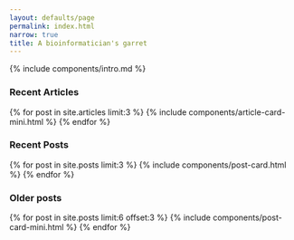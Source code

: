 ```yaml
---
layout: defaults/page
permalink: index.html
narrow: true
title: A bioinformatician's garret
---
```



{% include components/intro.md %}

### Recent Articles

{% for post in site.articles limit:3 %}
{% include components/article-card-mini.html %}
{% endfor %}

### Recent Posts

{% for post in site.posts limit:3 %}
{% include components/post-card.html %}
{% endfor %}

### Older posts

{% for post in site.posts limit:6 offset:3 %}
{% include components/post-card-mini.html %}
{% endfor %}
